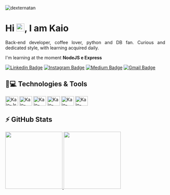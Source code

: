 <p align="left"><img src="https://komarev.com/ghpvc/?username=dexternatan" alt="dexternatan" /></p>


<h1 align = "justify"> Hi <img src="https://media.giphy.com/media/hvRJCLFzcasrR4ia7z/giphy.gif" width="25px">, I am Kaio</h1>
<p align = "justify">Back-end developer, coffee lover, python and DB fan. Curious and dedicated style, with learning acquired daily.</p>

I'm learning at the moment **NodeJS e Express**


[![Linkedin Badge](https://img.shields.io/badge/-natansl-blue?style=flat-square&logo=Linkedin&logoColor=white&link=https://www.linkedin.com/in/natanael-de-sousa-leite-57980725/)](https://www.linkedin.com/in/natanael-de-sousa-leite-57980725/)
[![Instagram Badge](https://img.shields.io/badge/-natansl-purple?style=flat-square&logo=instagram&logoColor=white&link=https://www.instagram.com/natanael.sousaleite/?hl=pt-br)](https://instagram.com/natanael.sousaleite)
[![Medium Badge](https://img.shields.io/badge/-@natansl-03a57a?style=flat-square&labelColor=000000&logo=Medium&link=https://medium.com/@natansl/)](https://medium.com/@natansl)
[![Gmail Badge](https://img.shields.io/badge/-natansl@gmail.com-c14438?style=flat-square&logo=Gmail&logoColor=white&link=mailto:natansl@gmail.com)](mailto:natansl@gmail.com)

## 🚀💻 Technologies & Tools
<div style="display: inline_block">
  <img align="center" alt="Kaio-Js" height="30" width="40" src="https://cdn.jsdelivr.net/gh/devicons/devicon/icons/javascript/javascript-original.svg">
  <img align="center" alt="Kaio-Django" height="30" width="40" src="https://cdn.jsdelivr.net/gh/devicons/devicon/icons/django/django-plain.svg">
  <img align="center" alt="Kaio-HTML" height="30" width="40" src="https://cdn.jsdelivr.net/gh/devicons/devicon/icons/html5/html5-original.svg">
  <img align="center" alt="Kaio-CSS" height="30" width="40" src="https://cdn.jsdelivr.net/gh/devicons/devicon/icons/css3/css3-original.svg">
  <img align="center" alt="Kaio-Python" height="30" width="40" src="https://cdn.jsdelivr.net/gh/devicons/devicon/icons/python/python-original.svg">
  <img align="center" alt="Kaio-Java" height="30" width="40" src="https://cdn.jsdelivr.net/gh/devicons/devicon/icons/java/java-original.svg"></div>

## ⚡ GitHub Stats
<div align="start">
  <a href="https://github.com/EduardoKaio">
  <img height="180em" src="https://github-readme-stats.vercel.app/api?username=EduardoKaio&show_icons=true&theme=dark&include_all_commits=true&count_private=true"/>
  <img height="180em" src="https://github-readme-stats.vercel.app/api/top-langs/?username=EduardoKaio&layout=compact&langs_count=7&theme=dark"/>
</div>
